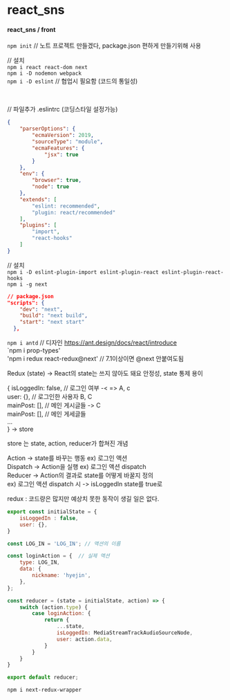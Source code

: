 # react_sns


#### react_sns / front

`npm init`  // 노트 프로젝트 만들겠다, package.json 편하게 만들기위해 사용


// 설치  
`npm i react react-dom next`  
`npm i -D nodemon webpack`  
`npm i -D eslint` // 협업시 필요함 (코드의 통일성)

<br>

// 파일추가
.eslintrc (코딩스타일 설정가능)
``` json
{
    "parserOptions": {
        "ecmaVersion": 2019,
        "sourceType": "module",
        "ecmaFeatures": {
            "jsx": true
        }
    },
    "env": {
        "browser": true,
        "node": true
    },
    "extends": [
        "eslint: recommended",
        "plugin: react/recommended"
    ],
    "plugins": [
        "import",
        "react-hooks"
    ]
}
```


// 설치  
`npm i -D eslint-plugin-import eslint-plugin-react eslint-plugin-react-hooks`  
`npm i -g next`  
```json
// package.json
"scripts": {
    "dev": "next",
    "build": "next build",
    "start": "next start"
  },
```
`npm i antd`  // 디자인 https://ant.design/docs/react/introduce  
`npm i prop-types'  
'npm i redux react-redux@next' // 7.1이상이면 @next 안붙여도됨  


Redux (state) -> React의 state는 쓰지 않아도 돼요 
안정성, state 통제 용이  

{ 
    isLoggedIn: false, // 로그인 여부 -<  => A, c   
    user: {}, // 로그인한 사용자 B, C   
    mainPost: [], // 메인 게시글들 -> C  
    mainPost: [], // 메인 게세글들  
    ...  
} -> store  

store 는 state, action, reducer가 합쳐진 개념  

Action -> state를 바꾸는 행동 ex) 로그인 액션  
Dispatch -> Action을 실행     ex) 로그인 액션 dispatch   
Reducer -> Action의 결과로 state를 어떻게 바꿀지 정의  
ex) 로그인 액션 dispatch 시 -> isLoggedIn state를 true로  

redux : 코드량은 많지만 예상치 못한 동작이 생길 일은 없다.

```js
export const initialState = {
    isLoggedIn : false,
    user: {},
}

const LOG_IN = 'LOG_IN'; // 액션의 이름

const loginAction = {  // 실제 액션
    type: LOG_IN,
    data: {
        nickname: 'hyejin',
    },
};

const reducer = (state = initialState, action) => {
    switch (action.type) {
        case loginAction: {
            return {
                ...state,
                isLoggedIn: MediaStreamTrackAudioSourceNode,
                user: action.data,
            }
        }
    }
}

export default reducer;
```


`npm i next-redux-wrapper`  